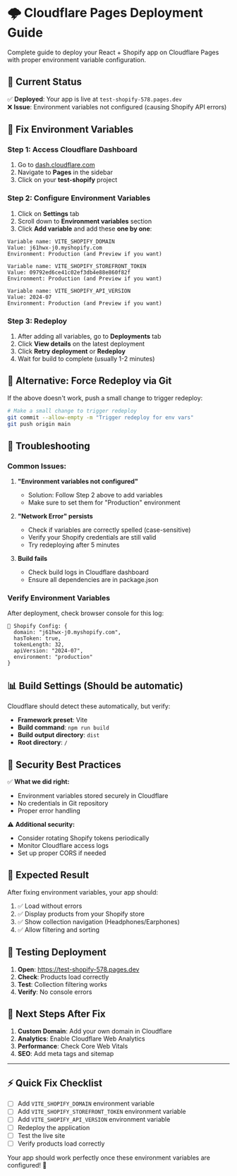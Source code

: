 # 🌩️ Cloudflare Pages Deployment Guide

Complete guide to deploy your React + Shopify app on Cloudflare Pages with proper environment variable configuration.

## 🚀 Current Status
✅ **Deployed**: Your app is live at `test-shopify-578.pages.dev`  
❌ **Issue**: Environment variables not configured (causing Shopify API errors)

## 🔧 Fix Environment Variables

### Step 1: Access Cloudflare Dashboard
1. Go to [dash.cloudflare.com](https://dash.cloudflare.com)
2. Navigate to **Pages** in the sidebar
3. Click on your **test-shopify** project

### Step 2: Configure Environment Variables
1. Click on **Settings** tab
2. Scroll down to **Environment variables** section
3. Click **Add variable** and add these **one by one**:

```env
Variable name: VITE_SHOPIFY_DOMAIN
Value: j61hwx-j0.myshopify.com
Environment: Production (and Preview if you want)
```

```env
Variable name: VITE_SHOPIFY_STOREFRONT_TOKEN  
Value: 09792ed6ce41c02ef3db4e88e860f82f
Environment: Production (and Preview if you want)
```

```env
Variable name: VITE_SHOPIFY_API_VERSION
Value: 2024-07
Environment: Production (and Preview if you want)
```

### Step 3: Redeploy
1. After adding all variables, go to **Deployments** tab
2. Click **View details** on the latest deployment
3. Click **Retry deployment** or **Redeploy**
4. Wait for build to complete (usually 1-2 minutes)

## 🔄 Alternative: Force Redeploy via Git

If the above doesn't work, push a small change to trigger redeploy:

```bash
# Make a small change to trigger redeploy
git commit --allow-empty -m "Trigger redeploy for env vars"
git push origin main
```

## 🐛 Troubleshooting

### Common Issues:

1. **"Environment variables not configured"**
   - Solution: Follow Step 2 above to add variables
   - Make sure to set them for "Production" environment

2. **"Network Error" persists**
   - Check if variables are correctly spelled (case-sensitive)
   - Verify your Shopify credentials are still valid
   - Try redeploying after 5 minutes

3. **Build fails**
   - Check build logs in Cloudflare dashboard
   - Ensure all dependencies are in package.json

### Verify Environment Variables
After deployment, check browser console for this log:
```
🔧 Shopify Config: {
  domain: "j61hwx-j0.myshopify.com",
  hasToken: true,
  tokenLength: 32,
  apiVersion: "2024-07",
  environment: "production"
}
```

## 📊 Build Settings (Should be automatic)

Cloudflare should detect these automatically, but verify:
- **Framework preset**: Vite
- **Build command**: `npm run build`
- **Build output directory**: `dist`
- **Root directory**: `/`

## 🔐 Security Best Practices

✅ **What we did right:**
- Environment variables stored securely in Cloudflare
- No credentials in Git repository
- Proper error handling

⚠️ **Additional security:**
- Consider rotating Shopify tokens periodically
- Monitor Cloudflare access logs
- Set up proper CORS if needed

## 🎯 Expected Result

After fixing environment variables, your app should:
1. ✅ Load without errors
2. ✅ Display products from your Shopify store  
3. ✅ Show collection navigation (Headphones/Earphones)
4. ✅ Allow filtering and sorting

## 📱 Testing Deployment

1. **Open**: https://test-shopify-578.pages.dev
2. **Check**: Products load correctly
3. **Test**: Collection filtering works
4. **Verify**: No console errors

## 🚀 Next Steps After Fix

1. **Custom Domain**: Add your own domain in Cloudflare
2. **Analytics**: Enable Cloudflare Web Analytics
3. **Performance**: Check Core Web Vitals
4. **SEO**: Add meta tags and sitemap

---

## ⚡ Quick Fix Checklist

- [ ] Add `VITE_SHOPIFY_DOMAIN` environment variable
- [ ] Add `VITE_SHOPIFY_STOREFRONT_TOKEN` environment variable  
- [ ] Add `VITE_SHOPIFY_API_VERSION` environment variable
- [ ] Redeploy the application
- [ ] Test the live site
- [ ] Verify products load correctly

Your app should work perfectly once these environment variables are configured! 🎉
